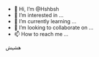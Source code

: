 - 👋 Hi, I’m @Hshbsh
- 👀 I’m interested in ...
- 🌱 I’m currently learning ...
- 💞️ I’m looking to collaborate on ...
- 📫 How to reach me ...

<!---
Hshbsh/Hshbsh is a ✨ special ✨ repository because its `README.md` (this file) appears on your GitHub profile.
You can click the Preview link to take a look at your changes.
--->هشيش

